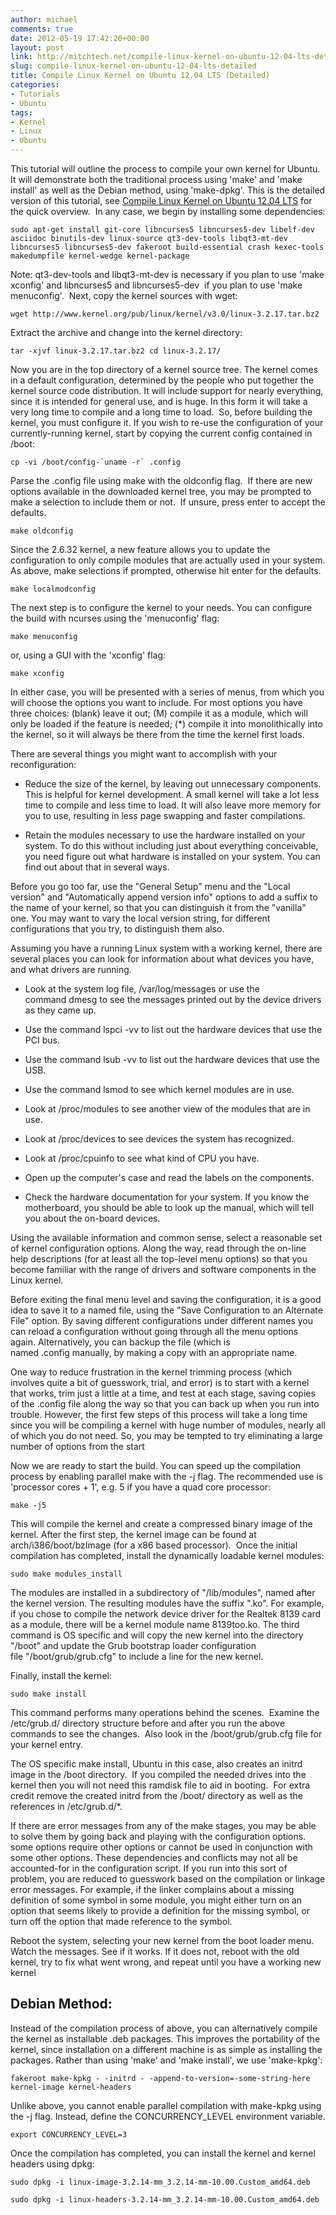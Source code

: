 ```yaml
---
author: michael
comments: true
date: 2012-05-19 17:42:20+00:00
layout: post
link: http://mitchtech.net/compile-linux-kernel-on-ubuntu-12-04-lts-detailed/
slug: compile-linux-kernel-on-ubuntu-12-04-lts-detailed
title: Compile Linux Kernel on Ubuntu 12.04 LTS (Detailed)
categories:
- Tutorials
- Ubuntu
tags:
- Kernel
- Linux
- Ubuntu
---
```


This tutorial will outline the process to compile your own kernel for Ubuntu. It will demonstrate both the traditional process using 'make' and 'make install' as well as the Debian method, using 'make-dpkg'. This is the detailed version of this tutorial, see [Compile Linux Kernel on Ubuntu 12.04 LTS](http://mitchtech.net/compile-linux-kernel-ubuntu-12-04-lts/) for the quick overview.  In any case, we begin by installing some dependencies:

```
sudo apt-get install git-core libncurses5 libncurses5-dev libelf-dev asciidoc binutils-dev linux-source qt3-dev-tools libqt3-mt-dev libncurses5 libncurses5-dev fakeroot build-essential crash kexec-tools makedumpfile kernel-wedge kernel-package
```

Note: qt3-dev-tools and libqt3-mt-dev is necessary if you plan to use 'make xconfig' and libncurses5 and libncurses5-dev  if you plan to use 'make menuconfig'.  Next, copy the kernel sources with wget:

```
wget http://www.kernel.org/pub/linux/kernel/v3.0/linux-3.2.17.tar.bz2
```

Extract the archive and change into the kernel directory:

```
tar -xjvf linux-3.2.17.tar.bz2 cd linux-3.2.17/
```

Now you are in the top directory of a kernel source tree. The kernel comes in a default configuration, determined by the people who put together the kernel source code distribution. It will include support for nearly everything, since it is intended for general use, and is huge. In this form it will take a very long time to compile and a long time to load.  So, before building the kernel, you must configure it. If you wish to re-use the configuration of your currently-running kernel, start by copying the current config contained in /boot:

```
cp -vi /boot/config-`uname -r` .config
```

Parse the .config file using make with the oldconfig flag.  If there are new options available in the downloaded kernel tree, you may be prompted to make a selection to include them or not.  If unsure, press enter to accept the defaults.

```
make oldconfig
```

Since the 2.6.32 kernel, a new feature allows you to update the configuration to only compile modules that are actually used in your system. As above, make selections if prompted, otherwise hit enter for the defaults.

```
make localmodconfig
```

The next step is to configure the kernel to your needs. You can configure the build with ncurses using the 'menuconfig' flag:

```
make menuconfig
```

or, using a GUI with the 'xconfig' flag:

```
make xconfig
```

In either case, you will be presented with a series of menus, from which you will choose the options you want to include. For most options you have three choices: (blank) leave it out; (M) compile it as a module, which will only be loaded if the feature is needed; (*) compile it into monolithically into the kernel, so it will always be there from the time the kernel first loads.

There are several things you might want to accomplish with your reconfiguration:

  * Reduce the size of the kernel, by leaving out unnecessary components. This is helpful for kernel development. A small kernel will take a lot less time to compile and less time to load. It will also leave more memory for you to use, resulting in less page swapping and faster compilations.

  * Retain the modules necessary to use the hardware installed on your system. To do this without including just about everything conceivable, you need figure out what hardware is installed on your system. You can find out about that in several ways.

Before you go too far, use the "General Setup" menu and the "Local version" and "Automatically append version info" options to add a suffix to the name of your kernel, so that you can distinguish it from the "vanilla" one. You may want to vary the local version string, for different configurations that you try, to distinguish them also.

Assuming you have a running Linux system with a working kernel, there are several places you can look for information about what devices you have, and what drivers are running.

  * Look at the system log file, /var/log/messages or use the command dmesg to see the messages printed out by the device drivers as they came up.

  * Use the command lspci -vv to list out the hardware devices that use the PCI bus.

  * Use the command lsub -vv to list out the hardware devices that use the USB.

  * Use the command lsmod to see which kernel modules are in use.

  * Look at /proc/modules to see another view of the modules that are in use.

  * Look at /proc/devices to see devices the system has recognized.

  * Look at /proc/cpuinfo to see what kind of CPU you have.

  * Open up the computer's case and read the labels on the components.

  * Check the hardware documentation for your system. If you know the motherboard, you should be able to look up the manual, which will tell you about the on-board devices.

Using the available information and common sense, select a reasonable set of kernel configuration options. Along the way, read through the on-line help descriptions (for at least all the top-level menu options) so that you become familiar with the range of drivers and software components in the Linux kernel.

Before exiting the final menu level and saving the configuration, it is a good idea to save it to a named file, using the "Save Configuration to an Alternate File" option. By saving different configurations under different names you can reload a configuration without going through all the menu options again. Alternatively, you can backup the file (which is named .config manually, by making a copy with an appropriate name.

One way to reduce frustration in the kernel trimming process (which involves quite a bit of guesswork, trial, and error) is to start with a kernel that works, trim just a little at a time, and test at each stage, saving copies of the .config file along the way so that you can back up when you run into trouble. However, the first few steps of this process will take a long time since you will be compiling a kernel with huge number of modules, nearly all of which you do not need. So, you may be tempted to try eliminating a large number of options from the start

Now we are ready to start the build. You can speed up the compilation process by enabling parallel make with the -j flag. The recommended use is 'processor cores + 1', e.g. 5 if you have a quad core processor:

```
make -j5
```

This will compile the kernel and create a compressed binary image of the kernel. After the first step, the kernel image can be found at arch/i386/boot/bzImage (for a x86 based processor).  Once the initial compilation has completed, install the dynamically loadable kernel modules:

```
sudo make modules_install
```

The modules are installed in a subdirectory of "/lib/modules", named after the kernel version. The resulting modules have the suffix ".ko". For example, if you chose to compile the network device driver for the Realtek 8139 card as a module, there will be a kernel module name 8139too.ko. The third command is OS specific and will copy the new kernel into the directory "/boot" and update the Grub bootstrap loader configuration file "/boot/grub/grub.cfg" to include a line for the new kernel.

Finally, install the kernel:

```
sudo make install
```

This command performs many operations behind the scenes.  Examine the /etc/grub.d/ directory structure before and after you run the above commands to see the changes.  Also look in the /boot/grub/grub.cfg file for your kernel entry.

The OS specific make install, Ubuntu in this case, also creates an initrd image in the /boot directory.  If you compiled the needed drives into the kernel then you will not need this ramdisk file to aid in booting.  For extra credit remove the created initrd from the /boot/ directory as well as the references in /etc/grub.d/*.

If there are error messages from any of the make stages, you may be able to solve them by going back and playing with the configuration options. some options require other options or cannot be used in conjunction with some other options. These dependencies and conflicts may not all be accounted-for in the configuration script. If you run into this sort of problem, you are reduced to guesswork based on the compilation or linkage error messages. For example, if the linker complains about a missing definition of some symbol in some module, you might either turn on an option that seems likely to provide a definition for the missing symbol, or turn off the option that made reference to the symbol.

Reboot the system, selecting your new kernel from the boot loader menu. Watch the messages. See if it works. If it does not, reboot with the old kernel, try to fix what went wrong, and repeat until you have a working new kernel

## Debian Method:

Instead of the compilation process of above, you can alternatively compile the kernel as installable .deb packages. This improves the portability of the kernel, since installation on a different machine is as simple as installing the packages. Rather than using 'make' and 'make install', we use 'make-kpkg':

```
fakeroot make-kpkg - -initrd - -append-to-version=-some-string-here kernel-image kernel-headers
```

Unlike above, you cannot enable parallel compilation with make-kpkg using the -j flag. Instead, define the CONCURRENCY_LEVEL environment variable.

```
export CONCURRENCY_LEVEL=3
```

Once the compilation has completed, you can install the kernel and kernel headers using dpkg:

```
sudo dpkg -i linux-image-3.2.14-mm_3.2.14-mm-10.00.Custom_amd64.deb

sudo dpkg -i linux-headers-3.2.14-mm_3.2.14-mm-10.00.Custom_amd64.deb
```

